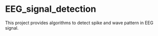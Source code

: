 # EEG_signal_detection

This project provides algorithms to detect spike and wave pattern in EEG signal.
